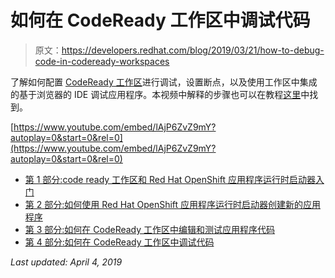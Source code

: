 # 如何在 CodeReady 工作区中调试代码

> 原文：<https://developers.redhat.com/blog/2019/03/21/how-to-debug-code-in-codeready-workspaces>

了解如何配置 [CodeReady 工作区](https://developers.redhat.com/products/codeready-workspaces/overview/)进行调试，设置断点，以及使用工作区中集成的基于浏览器的 IDE 调试应用程序。本视频中解释的步骤也可以在教程[这里](https://github.com/RedHatWorkshops/CodeReadyWorkspacesAndLauncherTutorial/blob/master/DebuggingUsingCodeReadyWorkspaces.md)中找到。

[https://www.youtube.com/embed/lAjP6ZvZ9mY?autoplay=0&start=0&rel=0](https://www.youtube.com/embed/lAjP6ZvZ9mY?autoplay=0&start=0&rel=0)

*   [第 1 部分:](https://developers.redhat.com/blog/2019/03/18/getting-started-with-codeready-workspaces-and-red-hat-openshift-application-runtimes/)[code ready 工作区和 Red Hat OpenShift 应用程序运行时启动器入门](https://developers.redhat.com/blog/2019/03/18/getting-started-with-codeready-workspaces-and-red-hat-openshift-application-runtimes/)
*   [第 2 部分:如何使用 Red Hat OpenShift 应用程序运行时启动器创建新的应用程序](https://developers.redhat.com/blog/2019/03/19/create-application-red-hat-openshift-application-runtimes/)
*   [第 3 部分:如何在 CodeReady 工作区中编辑和测试应用程序代码](https://developers.redhat.com/blog/2019/03/20/how-to-edit-and-test-application-code-in-codeready-workspaces/)
*   [第 4 部分:如何在 CodeReady 工作区中调试代码](https://developers.redhat.com/blog/2019/03/21/how-to-debug-code-in-codeready-workspaces/)

*Last updated: April 4, 2019*